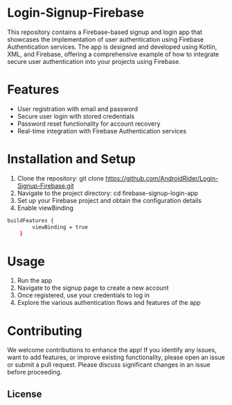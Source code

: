# Login-Signup-Firebase
This repository contains a Firebase-based signup and login app that showcases the implementation of user authentication using Firebase Authentication services. 
The app is designed and developed using Kotlin, XML, and Firebase, 
offering a comprehensive example of how to integrate secure user authentication into your projects using Firebase.

# Features
* User registration with email and password
* Secure user login with stored credentials
* Password reset functionality for account recovery
* Real-time integration with Firebase Authentication services

# Installation and Setup
1. Clone the repository: git clone https://github.com/AndroidRider/Login-Signup-Firebase.git
2. Navigate to the project directory: cd firebase-signup-login-app
3. Set up your Firebase project and obtain the configuration details
4. Enable viewBinding

```sh
buildFeatures {
        viewBinding = true
    }
```

# Usage
1. Run the app
2. Navigate to the signup page to create a new account
3. Once registered, use your credentials to log in
4. Explore the various authentication flows and features of the app

# Contributing
We welcome contributions to enhance the app! If you identify any issues, want to add features, or improve existing functionality, 
please open an issue or submit a pull request. Please discuss significant changes in an issue before proceeding.

## License
